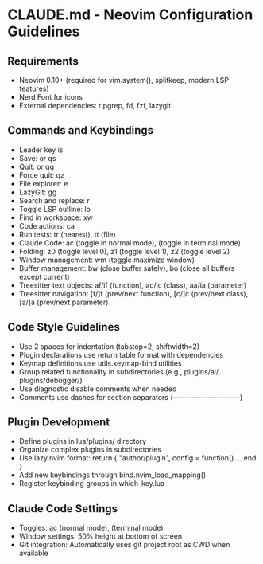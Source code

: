 # CLAUDE.md - Neovim Configuration Guidelines

## Requirements
- Neovim 0.10+ (required for vim.system(), splitkeep, modern LSP features)
- Nerd Font for icons
- External dependencies: ripgrep, fd, fzf, lazygit

## Commands and Keybindings
- Leader key is <Space>
- Save: <C-s> or <leader>qs
- Quit: <C-q> or <leader>qq
- Force quit: <leader>qz
- File explorer: <leader>e
- LazyGit: <leader>gg
- Search and replace: <leader>r
- Toggle LSP outline: <leader>lo
- Find in workspace: <leader>xw
- Code actions: <leader>ca
- Run tests: <leader>tr (nearest), <leader>tt (file)
- Claude Code: <leader>ac (toggle in normal mode), <C-o> (toggle in terminal mode)
- Folding: <leader>z0 (toggle level 0), <leader>z1 (toggle level 1), <leader>z2 (toggle level 2)
- Window management: <leader>wm (toggle maximize window)
- Buffer management: <leader>bw (close buffer safely), <leader>bo (close all buffers except current)
- Treesitter text objects: af/if (function), ac/ic (class), aa/ia (parameter)
- Treesitter navigation: [f/]f (prev/next function), [c/]c (prev/next class), [a/]a (prev/next parameter)

## Code Style Guidelines
- Use 2 spaces for indentation (tabstop=2, shiftwidth=2)
- Plugin declarations use return table format with dependencies
- Keymap definitions use utils.keymap-bind utilities
- Group related functionality in subdirectories (e.g., plugins/ai/, plugins/debugger/)
- Use diagnostic disable comments when needed
- Comments use dashes for section separators (---------------------)

## Plugin Development
- Define plugins in lua/plugins/ directory
- Organize complex plugins in subdirectories
- Use lazy.nvim format: return { "author/plugin", config = function() ... end }
- Add new keybindings through bind.nvim_load_mapping()
- Register keybinding groups in which-key.lua

## Claude Code Settings
- Toggles: <leader>ac (normal mode), <C-o> (terminal mode)
- Window settings: 50% height at bottom of screen
- Git integration: Automatically uses git project root as CWD when available